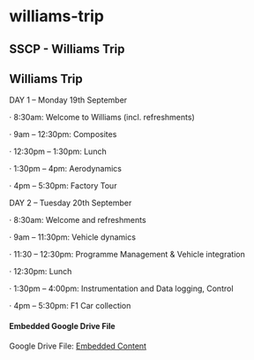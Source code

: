 # williams-trip

## SSCP - Williams Trip

## Williams Trip

DAY 1 – Monday 19th September

·         8:30am: Welcome to Williams (incl. refreshments)

·         9am – 12:30pm: Composites

·         12:30pm – 1:30pm: Lunch

·         1:30pm – 4pm: Aerodynamics

·         4pm – 5:30pm: Factory Tour

&#x20;

DAY 2 – Tuesday 20th September

·         8:30am: Welcome and refreshments

·         9am – 11:30pm: Vehicle dynamics

·         11:30 – 12:30pm: Programme Management & Vehicle integration

·         12:30pm: Lunch

·         1:30pm – 4:00pm: Instrumentation and Data logging, Control

·         4pm – 5:30pm:  F1 Car collection

#### Embedded Google Drive File

Google Drive File: [Embedded Content](https://drive.google.com/embeddedfolderview?id=1SX4GbnCSc-uJ719ihUo1LLVM-vmSwwel#list)
